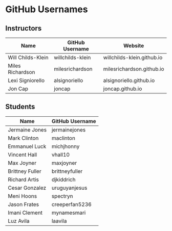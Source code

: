 # GitHub Usernames #


## Instructors ##
|         Name          |   GitHub Username | Website                     |
| --------------------- | ----------------- | ----------------------------|
|   Will Childs-Klein   | willchilds-klein  | willchilds-klein.github.io  |
|   Miles Richardson    | milesrichardson   | milesrichardson.github.io   |
|   Lexi Signiorello    | alsignoriello     | alsignoriello.github.io     |
|   Jon Cap             | joncap            | joncap.github.io            |


## Students ##
|        Name       |   GitHub Username |
| ----------------- |  ---------------- |
|   Jermaine Jones  |   jermainejones   |
|   Mark Clinton    |   maclinton       |
|   Emmanuel Luck   |   michjhonny      |
|   Vincent Hall    |   vhall10         |
|   Max Joyner      |   maxjoyner       |
|   Brittney Fuller |   brittneyfuller  |
|   Richard Artis   |   djkiddrich      |
|   Cesar Gonzalez  |   uruguyanjesus   |
|   Meni Hoons      |   spectryn        |
|   Jason Frates    |   creeperfan5236  |
|   Imani Clement   |   mynamesmari     |
|   Luz Avila       |   laavila         |
